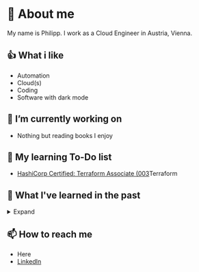 # 👹 About me

My name is Philipp. I work as a Cloud Engineer in Austria, Vienna.

## 👍 What i like

- Automation
- Cloud(s)
- Coding
- Software with dark mode

## 🔭 I’m currently working on

- Nothing but reading books I enjoy

## 🌱 My learning To-Do list

- [HashiCorp Certified: Terraform Associate (003](https://www.hashicorp.com/certification/terraform-associate)Terraform 

## 📖 What I've learned in the past

<details>
<summary>Expand</summary>

- [x] [09/22 - Book - The DevOps Handbook](https://itrevolution.com/the-devops-handbook/)
- [x] [09/22 - Certification - AWS Certified SysOps Administrator - Associate](https://aws.amazon.com/certification/certified-sysops-admin-associate/)
- [x] [01/22 - Book - Terraform: Up & Running](https://www.oreilly.com/library/view/terraform-up/9781492046899/)
- [x] [08/21 - Course - Docker and Kubernetes: The Complete Guide](https://www.udemy.com/course/docker-and-kubernetes-the-complete-guide/)
- [x] [04/21 - Certification - Microsoft Certified: DevOps Engineer Expert](https://docs.microsoft.com/en-us/learn/certifications/exams/az-400)
- [x] [04/21 - Course - Microsoft Azure DevOps Engineer Certification AZ-400](https://cloudskills.io)
- [x] [03/21 - Book - Ansible: Up and Running, 3rd Edition](https://www.oreilly.com/library/view/ansible-up-and/9781098109141/)
- [x] [02/21 - Course - Dive into Ansible](https://www.udemy.com/course/diveintoansible/)
- [x] [02/21 - Certification - Microsoft Certified: Azure Administrator Associate](https://docs.microsoft.com/en-us/learn/certifications/exams/az-104)
- [x] [01/21 - Course - AZ-104 Microsoft Azure Administrator II](https://www.udemy.com/course/microsoft-certified-azure-administrator/)
- [x] [12/20 - Course - AZ-104 Microsoft Azure Administrator I](https://www.udemy.com/course/70533-azure/)
- [x] [10/20 - Certification - Professional Scrum Master I](https://www.scrum.org/professional-scrum-master-i-certification)
- [x] 09/20+ - [VIM and VIM in VS Code](https://github.com/VSCodeVim/Vim)
- [x] 08/20+ - 10 Finger typing
</details>

## 📫 How to reach me

- Here
- [LinkedIn](https://www.linkedin.com/in/philipp-maier-801b54138)
